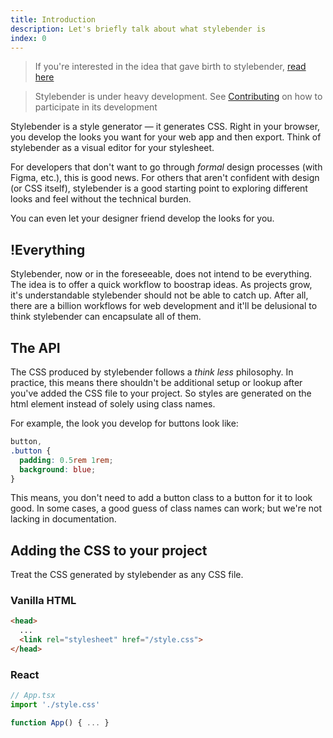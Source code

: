 ```yaml
---
title: Introduction
description: Let's briefly talk about what stylebender is
index: 0
---
```


> If you're interested in the idea that gave birth to stylebender, [read here](https://degreat.co.uk/blog/stylebender)

> Stylebender is under heavy development. See [Contributing](/docs/contributing) on how to participate in its development

Stylebender is a style generator — it generates CSS. Right in your browser, you develop the looks you want for your web app and then export. Think of stylebender as a visual editor for your stylesheet.

For developers that don't want to go through _formal_ design processes (with Figma, etc.), this is good news. For others that aren't confident with design (or CSS itself), stylebender is a good starting point to exploring different looks and feel without the technical burden.

You can even let your designer friend develop the looks for you.

## !Everything

Stylebender, now or in the foreseeable, does not intend to be everything. The idea is to offer a quick workflow to boostrap ideas. As projects grow, it's understandable stylebender should not be able to catch up. After all, there are a billion workflows for web development and it'll be delusional to think stylebender can encapsulate all of them.

## The API

The CSS produced by stylebender follows a _think less_ philosophy. In practice, this means there shouldn't be additional setup or lookup after you've added the CSS file to your project. So styles are generated on the html element instead of solely using class names.

For example, the look you develop for buttons look like:

```css
button,
.button {
  padding: 0.5rem 1rem;
  background: blue;
}
```

This means, you don't need to add a button class to a button for it to look good. In some cases, a good guess of class names can work; but we're not lacking in documentation.

## Adding the CSS to your project

Treat the CSS generated by stylebender as any CSS file.

### Vanilla HTML

```html
<head>
  ...
  <link rel="stylesheet" href="/style.css">
</head>
```

### React

```ts
// App.tsx
import './style.css'

function App() { ... }
```
